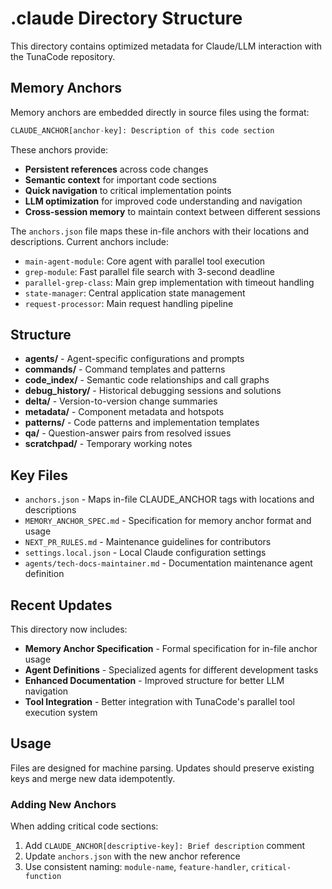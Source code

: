 # .claude Directory Structure

This directory contains optimized metadata for Claude/LLM interaction with the TunaCode repository.

## Memory Anchors

Memory anchors are embedded directly in source files using the format:
```python
CLAUDE_ANCHOR[anchor-key]: Description of this code section
```

These anchors provide:
- **Persistent references** across code changes
- **Semantic context** for important code sections
- **Quick navigation** to critical implementation points
- **LLM optimization** for improved code understanding and navigation
- **Cross-session memory** to maintain context between different sessions

The `anchors.json` file maps these in-file anchors with their locations and descriptions. Current anchors include:
- `main-agent-module`: Core agent with parallel tool execution
- `grep-module`: Fast parallel file search with 3-second deadline
- `parallel-grep-class`: Main grep implementation with timeout handling
- `state-manager`: Central application state management
- `request-processor`: Main request handling pipeline

## Structure

- **agents/** - Agent-specific configurations and prompts
- **commands/** - Command templates and patterns
- **code_index/** - Semantic code relationships and call graphs
- **debug_history/** - Historical debugging sessions and solutions
- **delta/** - Version-to-version change summaries
- **metadata/** - Component metadata and hotspots
- **patterns/** - Code patterns and implementation templates
- **qa/** - Question-answer pairs from resolved issues
- **scratchpad/** - Temporary working notes

## Key Files

- `anchors.json` - Maps in-file CLAUDE_ANCHOR tags with locations and descriptions
- `MEMORY_ANCHOR_SPEC.md` - Specification for memory anchor format and usage
- `NEXT_PR_RULES.md` - Maintenance guidelines for contributors
- `settings.local.json` - Local Claude configuration settings
- `agents/tech-docs-maintainer.md` - Documentation maintenance agent definition

## Recent Updates

This directory now includes:

- **Memory Anchor Specification** - Formal specification for in-file anchor usage
- **Agent Definitions** - Specialized agents for different development tasks
- **Enhanced Documentation** - Improved structure for better LLM navigation
- **Tool Integration** - Better integration with TunaCode's parallel tool execution system

## Usage

Files are designed for machine parsing. Updates should preserve existing keys and merge new data idempotently.

### Adding New Anchors

When adding critical code sections:
1. Add `CLAUDE_ANCHOR[descriptive-key]: Brief description` comment
2. Update `anchors.json` with the new anchor reference
3. Use consistent naming: `module-name`, `feature-handler`, `critical-function`
